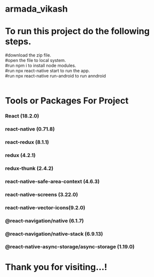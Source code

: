 # armada_vikash

# To run this project do the following steps.
#download the zip file.
<br/>
#open the file to local system.
<br/>
#run npm i to install node modules.
<br/>
#run npx react-native start to run the app.
<br/>
 #run npx react-native run-android to run anndroid
<br/>
<br/>


# Tools or Packages For Project 
### React (18.2.0)
### react-native (0.71.8)
### react-redux (8.1.1)
### redux (4.2.1)
### redux-thunk (2.4.2)
### react-native-safe-area-context (4.6.3)
### react-native-screens (3.22.0)
### react-native-vector-icons(9.2.0)
### @react-navigation/native (6.1.7)
### @react-navigation/native-stack (6.9.13)
### @react-native-async-storage/async-storage (1.19.0)





<h1>Thank you for visiting...!</h1>
